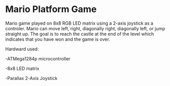 # Mario Platform Game

Mario game played on 8x8 RGB LED matrix using a 2-axis joystick as a controler. Mario can move left, right, diagonally right, diagonally left, or
jump straight up. The goal is to reach the castle at the end of the level which indicates that you have won and the game is over.

Hardward used:

-ATMega1284p microcontroller

-8x8 LED matrix

-Parallax 2-Axis Joystick
